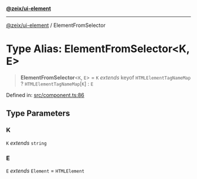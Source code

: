 [**@zeix/ui-element**](../README.md)

***

[@zeix/ui-element](../globals.md) / ElementFromSelector

# Type Alias: ElementFromSelector\<K, E\>

> **ElementFromSelector**\<`K`, `E`\> = `K` *extends* keyof `HTMLElementTagNameMap` ? `HTMLElementTagNameMap`\[`K`\] : `E`

Defined in: [src/component.ts:86](https://github.com/zeixcom/ui-element/blob/fbfc14f2b364007b204dfef842cb4c272bdfad41/src/component.ts#L86)

## Type Parameters

### K

`K` *extends* `string`

### E

`E` *extends* `Element` = `HTMLElement`

